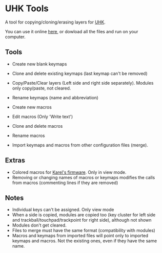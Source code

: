 # UHK Tools

A tool for copying/cloning/erasing layers for [UHK](https://github.com/UltimateHackingKeyboard/agent).

You can use it online [here](https://izk666.github.io/UHK-Viewer/), or dowload all the files and run on your computer.


## Tools

- Create new blank keymaps
- Clone and delete existing keymaps (last keymap can't be removed)
- Copy/Paste/Clear layers (Left side and right side separately). Modules only copy/paste, not cleared.
- Rename keymaps (name and abbreviation)

- Create new macros
- Edit macros (Only 'Write text')
- Clone and delete macros
- Rename macros

- Import keymaps and macros from other configuration files (merge).

## Extras

- Colored macros for [Karel's firmware](https://github.com/kareltucek). Only in view mode.
- Removing or changing names of macros or keymaps modifies the calls from macros (commenting lines if they are removed)

## Notes

- Individual keys can't be assigned. Only view mode
- When a side is copied, modules are copied too (key cluster for left side and trackball/touchpad/trackpoint for right side), although not shown
- Modules don't get cleared.
- Files to merge must have the same format (compatibility with modules)
- Macros and keymaps from imported files will point only to imported keymaps and macros. Not the existing ones, even if they have the same name.